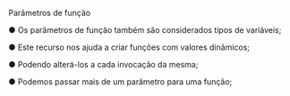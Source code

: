 Parâmetros de função

● Os parâmetros de função também são considerados tipos de variáveis;

● Este recurso nos ajuda a criar funções com valores dinâmicos;

● Podendo alterá-los a cada invocação da mesma;

● Podemos passar mais de um parâmetro para uma função;
